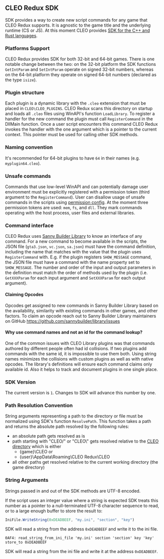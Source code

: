 ## CLEO Redux SDK

SDK provides a way to create new script commands for any game that CLEO Redux supports. It is agnostic to the game title and the underlying runtime (CS or JS). At this moment CLEO provides [SDK for the C++ and Rust languages](https://github.com/cleolibrary/CLEO-Redux/tree/master/plugins/SDK).

### Platforms Support

CLEO Redux provides SDK for both 32-bit and 64-bit games. There is one notable change between the two: on the 32-bit platform the SDK functions `GetIntParam` and `SetIntParam` operate on signed 32-bit numbers, whereas on the 64-bit platform they operate on signed 64-bit numbers (declared as the type `isize`).

### Plugin structure

Each plugin is a dynamic library with the `.cleo` extension that must be placed in `CLEO\CLEO_PLUGINS`. CLEO Redux scans this directory on startup and loads all `.cleo` files using WinAPI's function `LoadLibrary`. To register a handler for the new command the plugin must call `RegisterCommand` in the DllMain function. Once a user script encounters this command CLEO Redux invokes the handler with the one argument which is a pointer to the current context. This pointer must be used for calling other SDK methods.

### Naming convention

It's recommended for 64-bit plugins to have `64` in their names (e.g. `myplugin64.cleo`).

### Unsafe commands

Commands that use low-level WinAPI and can potentially damage user environment must be explicitly registered with a permission token (third argument to the `RegisterCommand`). User can disallow usage of unsafe commands in the scripts using [permission config](https://github.com/cleolibrary/CLEO-Redux#permissions). At the moment three permission tokens are used: `mem`, `fs`, and `dll`. They mark commands operating with the host process, user files and external libraries.

### Command interface

CLEO Redux uses [Sanny Builder Library](https://library.sannybuilder.com) to know an interface of any command. For a new command to become available in the scripts, the JSON file (`gta3.json`, `vc.json`, `sa.json`) must have the command definition, including the name that matches with the value that the plugin uses `RegisterCommand` with. E.g. if the plugin registers `SHOW_MESSAGE` command, the JSON file must have a command with the name property set to `SHOW_MESSAGE`. The number and order of the input and output parameters in the definition must match the order of methods used by the plugin (i.e. `GetXXXParam` for each input argument and `SetXXXParam` for each output argument).

#### Claiming Opcodes

Opcodes get assigned to new commands in Sanny Builder Library based on the availability, similarity with existing commands in other games, and other factors. To claim an opcode reach out to Sanny Builder Library maintainers on GitHub https://github.com/sannybuilder/library/issues

#### Why use command names and not an id for the command lookup?

One of the common issues with CLEO Library plugins was that commands authored by different people often had id collisions. If two plugins add commands with the same id, it is impossible to use them both. Using string names minimizes the collisions with custom plugins as well as with native opcodes. The library's definitions will ensure each command claims only available id. Also it helps to track and document plugins in one single place.

### SDK Version

The current version is `1`. Changes to SDK will advance this number by one.

### Path Resolution Convention

String arguments representing a path to the directory or file must be normalized using SDK's function `ResolvePath`. This function takes a path and returns the absolute path resolved by the following rules:

- an absolute path gets resolved as is
- path starting with "CLEO/" or "CLEO\\" gets resolved relative to the [CLEO directory](./cleo-directory.md) which is either
  - {game}\CLEO or
  - {user}\AppData\Roaming\CLEO Redux\CLEO
- all other paths get resolved relative to the current working directory (the game directory)


### String Arguments

Strings passed in and out of the SDK methods are UTF-8 encoded. 

If the script uses an integer value where a string is expected SDK treats this number as a pointer to a null-terminated UTF-8 character sequence to read, or to a large enough buffer to store the result to:

```js
IniFile.WriteString(0xDEADBEEF, "my.ini", "section", "key")
```

SDK will read a string from the address `0xDEADBEEF` and write it to the ini file.

```
0AF4: read_string_from_ini_file 'my.ini' section 'section' key 'key' store_to 0xDEADBEEF
```

SDK will read a string from the ini file and write it at the address `0xDEADBEEF`.
